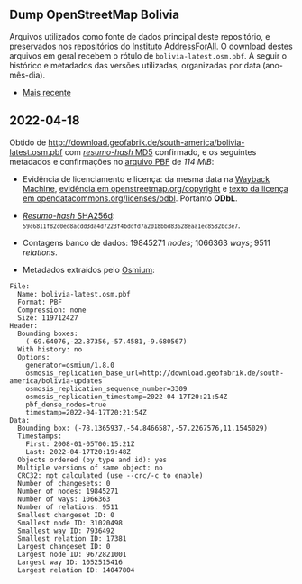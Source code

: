 ## Dump OpenStreetMap Bolivia
Arquivos utilizados como fonte de dados principal deste repositório, e preservados nos repositórios do [Instituto AddressForAll](https://github.com/AddressForAll/preserv-BO). 
O download destes arquivos em geral recebem o rótulo de `bolivia-latest.osm.pbf`. 
A seguir o histórico e metadados das versões utilizadas, organizadas por data (ano-mês-dia).

* [Mais recente](#2022-04-18)

## 2022-04-18
Obtido de http://download.geofabrik.de/south-america/bolivia-latest.osm.pbf com [_resumo-hash_ MD5](https://en.wikipedia.org/wiki/MD5) confirmado, e os seguintes metadados e confirmações no [arquivo PBF](https://wiki.openstreetmap.org/wiki/PBF_Format) de *114 MiB*:

* Evidência de licenciamento e licença: da mesma data na [Wayback Machine](https://web.archive.org), [evidência em openstreetmap.org/copyright](http://web.archive.org/web/20220418172233/https://www.openstreetmap.org/copyright) e [texto da licença em opendatacommons.org/licenses/odbl](http://web.archive.org/web/20220418172356/https://opendatacommons.org/licenses/odbl/). Portanto **ODbL**.

* [_Resumo-hash_ SHA256d](https://en.bitcoin.it/wiki/Protocol_documentation#Hashes): <small> `59c6811f82c0ed8acdd3da4d7223f4bddfd7a2018bbd83628eaa1ec8582bc3e7`</small>.

* Contagens banco de dados: 19845271 _nodes_; 1066363 _ways_; 9511 _relations_.

* Metadados extraídos pelo [Osmium](https://osmcode.org/osmium-tool/manual.html):

```
File:
  Name: bolivia-latest.osm.pbf
  Format: PBF
  Compression: none
  Size: 119712427
Header:
  Bounding boxes:
    (-69.64076,-22.87356,-57.4581,-9.680567)
  With history: no
  Options:
    generator=osmium/1.8.0
    osmosis_replication_base_url=http://download.geofabrik.de/south-america/bolivia-updates
    osmosis_replication_sequence_number=3309
    osmosis_replication_timestamp=2022-04-17T20:21:54Z
    pbf_dense_nodes=true
    timestamp=2022-04-17T20:21:54Z
Data:
  Bounding box: (-78.1365937,-54.8466587,-57.2267576,11.1545029)
  Timestamps:
    First: 2008-01-05T00:15:21Z
    Last: 2022-04-17T20:19:48Z
  Objects ordered (by type and id): yes
  Multiple versions of same object: no
  CRC32: not calculated (use --crc/-c to enable)
  Number of changesets: 0
  Number of nodes: 19845271
  Number of ways: 1066363
  Number of relations: 9511
  Smallest changeset ID: 0
  Smallest node ID: 31020498
  Smallest way ID: 7936492
  Smallest relation ID: 17381
  Largest changeset ID: 0
  Largest node ID: 9672821001
  Largest way ID: 1052515416
  Largest relation ID: 14047804
```
